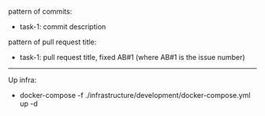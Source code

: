 pattern of commits:

- task-1: commit description

pattern of pull request title:

- task-1: pull request title, fixed AB#1 (where AB#1 is the issue number)

---------------------
Up infra:
- docker-compose -f ./infrastructure/development/docker-compose.yml up -d 